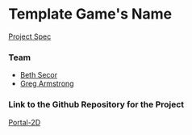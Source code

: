 # Template Game's Name
[Project Spec](https://github.com/turingschool/lesson_plans/blob/master/ruby_04-apis_and_scalability/gametime_project.markdown)

### Team
- [Beth Secor](https://github.com/bethsecor)
- [Greg Armstrong](https://github.com/GregoryArmstrong)

### Link to the Github Repository for the Project
[Portal-2D](https://github.com/GregoryArmstrong/portal2d)
